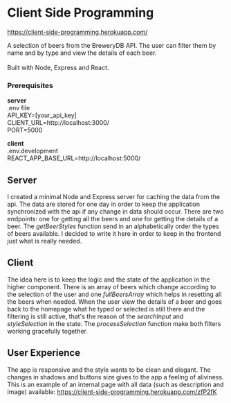 # Client Side Programming 
https://client-side-programming.herokuapp.com/

A selection of beers from the BreweryDB API. The user can filter them by name and by type and view the details of each beer. 
<br><br>
Built with Node, Express and React.

### Prerequisites
<strong>server</strong><br>
.env file<br>
API_KEY=[your_api_key]<br>
CLIENT_URL=http://localhost:3000/<br>
PORT=5000<br>

<strong>client</strong><br>
.env.development<br>
REACT_APP_BASE_URL=http://localhost:5000/


## Server
I created a minimal Node and Express server for caching the data from the api. The data are stored for one day in order to keep the application synchronized with the api if any change in data should occur. There are two endpoints: one for getting all the beers and one for getting the details of a beer. 
The <em>getBeerStyles</em> function send in an alphabetically order the types of beers available. I decided to write it here in order to keep in the frontend just what is really needed.

## Client
The idea here is to keep the logic and the state of the application in the higher component. There is an array of beers which change according to the selection of the user and one <em>fullBeersArray</em> which helps in resetting all the beers when needed. When the user view the details of a beer and goes back to the homepage what he typed or selected is still there and the filtering is still active, that's the reason of the <em>searchInput</em> and <em>styleSelection</em> in the state. The <em>processSelection</em> function make both filters working gracefully together.

## User Experience
The app is responsive and the style wants to be clean and elegant. The changes in shadows and buttons size gives to the app a feeling of aliviness. This is an example of an internal page with all data (such as description and image) available: https://client-side-programming.herokuapp.com/zfP2fK


